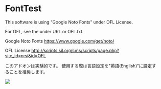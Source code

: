 # FontTest
This software is using "Google Noto Fonts" under OFL License.

For OFL, see the under URL or OFL.txt.

Google Noto Fonts
https://www.google.com/get/noto/

OFL License
http://scripts.sil.org/cms/scripts/page.php?site_id=nrsi&id=OFL

このアドオンは実験的です。
使用する際は言語設定を"英語(English)"に設定することを推奨します。

![](https://cldup.com/56VE-QT6lR.PNG)
